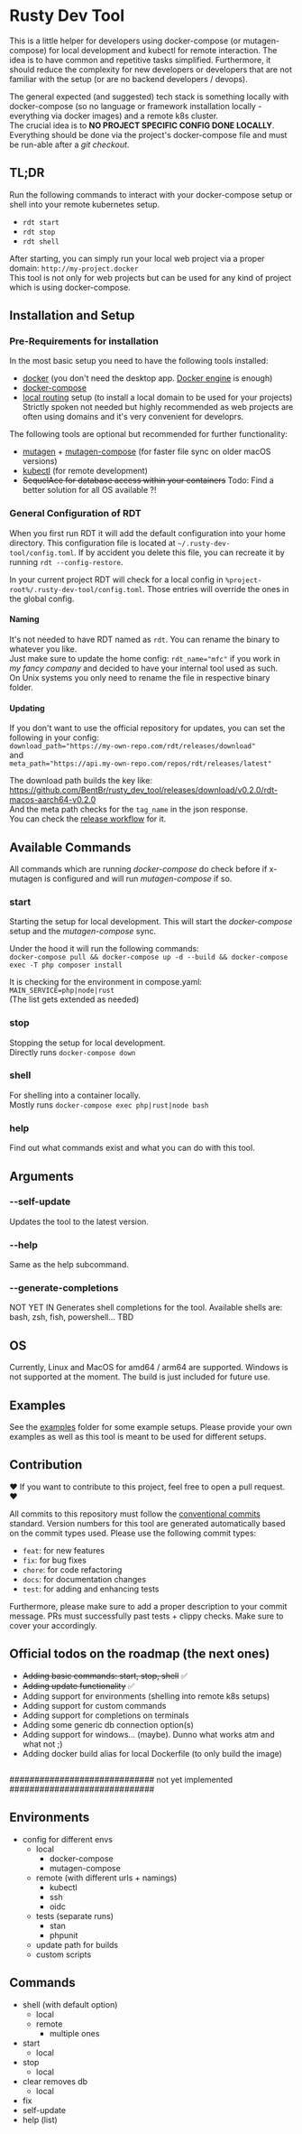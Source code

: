 # Rusty Dev Tool
This is a little helper for developers using docker-compose (or mutagen-compose) for local development and kubectl for remote interaction.
The idea is to have common and repetitive tasks simplified.
Furthermore, it should reduce the complexity for new developers or developers that are not familiar with the setup (or are no backend developers / devops).

The general expected (and suggested) tech stack is something locally with docker-compose (so no language or framework installation locally - everything via docker images) and a remote k8s cluster. \
The crucial idea is to **NO PROJECT SPECIFIC CONFIG DONE LOCALLY**. Everything should be done via the project's docker-compose file and must be run-able after a _git checkout_.

## TL;DR

Run the following commands to interact with your docker-compose setup or shell into your remote kubernetes setup. 
- `rdt start`
- `rdt stop`
- `rdt shell`

After starting, you can simply run your local web project via a proper domain: `http://my-project.docker` \
This tool is not only for web projects but can be used for any kind of project which is using docker-compose.

## Installation and Setup
### Pre-Requirements for installation
In the most basic setup you need to have the following tools installed:
- [docker](https://www.docker.com/products/docker-desktop/) (you don't need the desktop app. [Docker engine](https://docs.docker.com/engine/install/) is enough)
- [docker-compose](https://docs.docker.com/compose/install/)
- [local routing](docs/local-routing-setup.md) setup (to install a local domain to be used for your projects) \
Strictly spoken not needed but highly recommended as web projects are often using domains and it's very convenient for developrs.

The following tools are optional but recommended for further functionality:
- [mutagen](https://mutagen.io/documentation/introduction/installation) + [mutagen-compose](https://mutagen.io/documentation/orchestration/compose) (for faster file sync on older macOS versions)
- [kubectl](https://kubernetes.io/docs/reference/kubectl/) (for remote development)
- ~~SequelAce for database access within your containers~~ Todo: Find a better solution for all OS available ?!

### General Configuration of RDT
When you first run RDT it will add the default configuration into your home directory.
This configuration file is located at `~/.rusty-dev-tool/config.toml`.
If by accident you delete this file, you can recreate it by running `rdt --config-restore`.

In your current project RDT will check for a local config in `%project-root%/.rusty-dev-tool/config.toml`. Those entries will override the ones in the global config.

#### Naming
It's not needed to have RDT named as `rdt`. You can rename the binary to whatever you like. \
Just make sure to update the home config: `rdt_name="mfc"` if you work in _my fancy company_ and decided to have your internal tool used as such. \
On Unix systems you only need to rename the file in respective binary folder.

#### Updating
If you don't want to use the official repository for updates, you can set the following in your config: \
`download_path="https://my-own-repo.com/rdt/releases/download"` \
and \
`meta_path="https://api.my-own-repo.com/repos/rdt/releases/latest"`

The download path builds the key like: https://github.com/BentBr/rusty_dev_tool/releases/download/v0.2.0/rdt-macos-aarch64-v0.2.0 \
And the meta path checks for the `tag_name` in the json response. \
You can check the [release workflow](.github/workflows/release.yaml) for it.

## Available Commands
All commands which are running _docker-compose_ do check before if x-mutagen is configured and will run _mutagen-compose_ if so.

### start
Starting the setup for local development. This will start the _docker-compose_ setup and the _mutagen-compose_ sync.

Under the hood it will run the following commands: \
`docker-compose pull && docker-compose up -d --build && docker-compose exec -T php composer install`

It is checking for the environment in compose.yaml: `MAIN_SERVICE=php|node|rust` \
(The list gets extended as needed)

### stop
Stopping the setup for local development. \
Directly runs `docker-compose down`

### shell
For shelling into a container locally. \
Mostly runs `docker-compose exec php|rust|node bash`

### help
Find out what commands exist and what you can do with this tool.

## Arguments
### --self-update
Updates the tool to the latest version.

### --help
Same as the help subcommand.

### --generate-completions
NOT YET IN
Generates shell completions for the tool. Available shells are: bash, zsh, fish, powershell... TBD

## OS
Currently, Linux and MacOS for amd64 / arm64 are supported.
Windows is not supported at the moment. The build is just included for future use.

## Examples
See the [examples](examples/) folder for some example setups.
Please provide your own examples as well as this tool is meant to be used for different setups.

## Contribution
❤️ If you want to contribute to this project, feel free to open a pull request. ❤️

All commits to this repository must follow the [conventional commits](https://www.conventionalcommits.org/) standard. Version numbers for this tool are generated automatically based on the commit types used.
Please use the following commit types:
- `feat`: for new features
- `fix`: for bug fixes
- `chore`: for code refactoring
- `docs`: for documentation changes
- `test`: for adding and enhancing tests

Furthermore, please make sure to add a proper description to your commit message. PRs must successfully past tests + clippy checks. Make sure to cover your accordingly.

## Official todos on the roadmap (the next ones)
- ~~Adding basic commands: start, stop, shell~~ ✅
- ~~Adding update functionality~~ ✅
- Adding support for environments (shelling into remote k8s setups)
- Adding support for custom commands
- Adding support for completions on terminals
- Adding some generic db connection option(s)
- Adding support for windows... (maybe). Dunno what works atm and what not ;)
- Adding docker build alias for local Dockerfile (to only build the image)

##
##
##
##

############################# not yet implemented #############################
## Environments
- config for different envs
  - local
    - docker-compose
    - mutagen-compose
  - remote (with different urls + namings)
    - kubectl
    - ssh
    - oidc
  - tests (separate runs)
    - stan
    - phpunit
  - update path for builds
  - custom scripts

## Commands

- shell (with default option)
  - local
  - remote
    - multiple ones
- start
  - local
- stop
  - local
- clear removes db
  - local
- fix
- self-update
- help (list)

